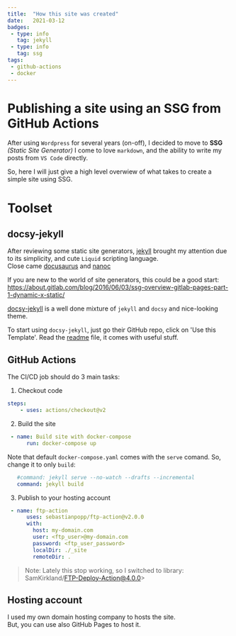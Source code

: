 ```yaml
---
title:  "How this site was created"
date:   2021-03-12 
badges: 
 - type: info
   tag: jekyll
 - type: info
   tag: ssg
tags:
 - github-actions
 - docker
---
```


# Publishing a site using an SSG from GitHub Actions

After using `Wordpress` for several years (on-off), I decided to move to **SSG** *(Static Site Generator)*
I come to love `markdown`, and the ability to write my posts from `VS Code` directly.

So, here I will just give a high level overwiew of what takes to create a simple site using SSG.

<!--more-->

# Toolset

## docsy-jekyll

After reviewing some static site generators, [jekyll](https://jekyllrb.com/docs/) brought my attention due to its simplicity, and cute `Liquid` scripting language.  
Close came [docusaurus](https://docusaurus.io/) and [nanoc](https://nanoc.ws/)

If you are new to the world of site generators, this could be a good start:  
<https://about.gitlab.com/blog/2016/06/03/ssg-overview-gitlab-pages-part-1-dynamic-x-static/>

[docsy-jekyll](https://github.com/vsoch/docsy-jekyll) is a well done mixture of `jekyll` and `docsy` and nice-looking theme.

To start using `docsy-jekyll`, just go their GitHub repo, click on 'Use this Template'.
Read the [readme](https://github.com/vsoch/docsy-jekyll/blob/master/README.md) file, it comes with useful stuff.
 
## GitHub Actions

The CI/CD job should do 3 main tasks:

1. Checkout code

~~~yaml
steps:    
    - uses: actions/checkout@v2
~~~

2. Build the site

~~~yaml
 - name: Build site with docker-compose
      run: docker-compose up
~~~

Note that default `docker-compose.yaml` comes with the `serve` comand. 
So, change it to only `build`:

~~~yaml
   #command: jekyll serve --no-watch --drafts --incremental
   command: jekyll build  
~~~

3. Publish to your hosting account

~~~yaml
 - name: ftp-action
      uses: sebastianpopp/ftp-action@v2.0.0
      with: 
        host: my-domain.com
        user: <ftp_user>@my-domain.com
        password: <ftp_user_password>
        localDir: ./_site
        remoteDir: .
~~~

> Note: Lately this stop working, so I switched to library: SamKirkland/FTP-Deploy-Action@4.0.0>

## Hosting account

I used my own domain hosting company to hosts the site.  
But, you can use also GitHub Pages to host it.


